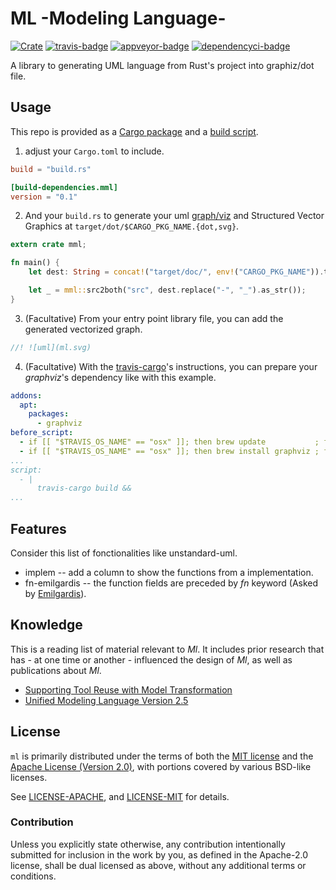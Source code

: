 # ML -Modeling Language-

[![Crate][crate-badge]][crate] [![travis-badge][]][travis] [![appveyor-badge]][appveyor] [![dependencyci-badge]][dependencyci]

A library to generating UML language from Rust's project into graphiz/dot file.

## Usage
This repo is provided as a [Cargo package](http://doc.crates.io/manifest.html) and a [build script](http://doc.crates.io/build-script.html).

1. adjust your `Cargo.toml` to include.
```toml
build = "build.rs"

[build-dependencies.mml]
version = "0.1"
```

2. And your `build.rs` to generate your uml [graph/viz](http://www.graphviz.org/doc/info/lang.html) and Structured Vector Graphics at `target/dot/$CARGO_PKG_NAME.{dot,svg}`.
```rust
extern crate mml;

fn main() {
    let dest: String = concat!("target/doc/", env!("CARGO_PKG_NAME")).to_string();

    let _ = mml::src2both("src", dest.replace("-", "_").as_str());
}
```

3. (Facultative) From your entry point library file, you can add the generated vectorized graph.
```rust
//! ![uml](ml.svg)
```

4. (Facultative) With the [travis-cargo](https://github.com/huonw/travis-cargo)'s instructions, you can prepare your *graphviz*'s dependency like with this example.
```yaml
addons:
  apt:
    packages:
      - graphviz
before_script:
  - if [[ "$TRAVIS_OS_NAME" == "osx" ]]; then brew update           ; fi
  - if [[ "$TRAVIS_OS_NAME" == "osx" ]]; then brew install graphviz ; fi
...
script:
  - |
      travis-cargo build &&
...
```

## Features
Consider this list of fonctionalities like unstandard-uml.
* implem -- add a column to show the functions from a implementation. 
* fn-emilgardis -- the function fields are preceded by *fn* keyword (Asked by [Emilgardis](https://github.com/Emilgardis)).

## Knowledge
This is a reading list of material relevant to *Ml*. It includes prior research that has - at one time or another - influenced the design of *Ml*, as well as publications about *Ml*.
* [Supporting Tool Reuse with Model Transformation](http://www.yusun.io/papers/sede-2009.pdf)
* [Unified Modeling Language Version 2.5](http://www.omg.org/spec/UML/2.5)

## License

`ml` is primarily distributed under the terms of both the [MIT license](https://opensource.org/licenses/MIT) and the [Apache License (Version 2.0)](https://www.apache.org/licenses/LICENSE-2.0), with portions covered by various BSD-like licenses.

See [LICENSE-APACHE](LICENSE-APACHE), and [LICENSE-MIT](LICENSE-MIT) for details.

### Contribution

Unless you explicitly state otherwise, any contribution intentionally submitted
for inclusion in the work by you, as defined in the Apache-2.0 license, shall be dual licensed as above, without any
additional terms or conditions.

[crate-badge]: https://img.shields.io/badge/crates.io-v0.1-orange.svg?style=flat-square
[crate]: https://crates.io/crates/mml
[travis-badge]: https://travis-ci.org/adjivas/ml.svg?branch=master&style=flat-square
[travis]: https://travis-ci.org/adjivas/ml
[appveyor-badge]: https://ci.appveyor.com/api/projects/status/7nvg286cq11f5l7l?svg=true
[appveyor]: https://ci.appveyor.com/project/adjivas/ml/branch/master
[dependencyci-badge]: https://dependencyci.com/github/adjivas/ml/badge
[dependencyci]: https://dependencyci.com/github/adjivas/ml
